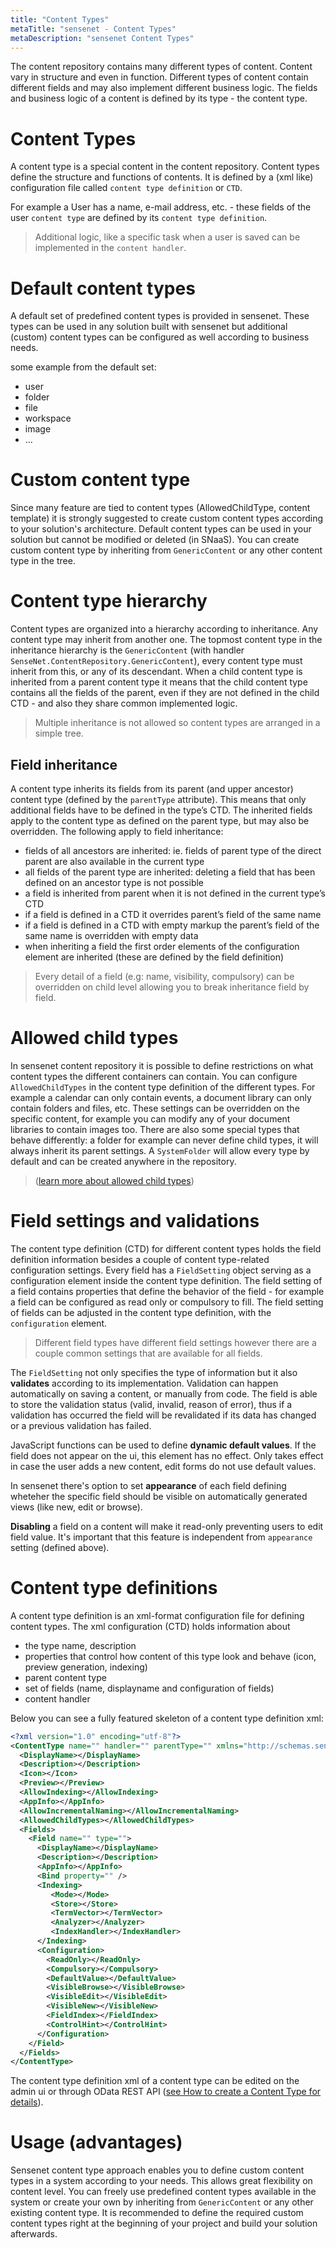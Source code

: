```yaml
---
title: "Content Types"
metaTitle: "sensenet - Content Types"
metaDescription: "sensenet Content Types"
---
```


The content repository contains many different types of content. Content vary in structure and even in function. Different types of content contain different fields and may also implement different business logic. The fields and business logic of a content is defined by its type - the content type.

# Content Types

A content type is a special content in the content repository. Content types define the structure and functions of contents. It is defined by a (xml like) configuration file called ``content type definition`` or ``CTD``.

For example a User has a name, e-mail address, etc. - these fields of the user ``content type`` are defined by its ``content type definition``.

> Additional logic, like a specific task when a user is saved can be implemented in the ``content handler``.

# Default content types

A default set of predefined content types is provided in sensenet. These types can be used in any solution built with sensenet but additional (custom) content types can be configured as well according to business needs.

some example from the default set:
- user
- folder
- file
- workspace
- image
- ...

# Custom content type

Since many feature are tied to content types (AllowedChildType, content template) it is strongly suggested to create custom content types according to your solution's architecture. Default content types can be used in your solution but cannot be modified or deleted (in SNaaS). You can create custom content type by inheriting from ``GenericContent`` or any other content type in the tree.

# Content type hierarchy

Content types are organized into a hierarchy according to inheritance. Any content type may inherit from another one. The topmost content type in the inheritance hierarchy is the ``GenericContent`` (with handler ``SenseNet.ContentRepository.GenericContent``), every content type must inherit from this, or any of its descendant. When a child content type is inherited from a parent content type it means that the child content type contains all the fields of the parent, even if they are not defined in the child CTD - and also they share common implemented logic.

> Multiple inheritance is not allowed so content types are arranged in a simple tree.

## Field inheritance

A content type inherits its fields from its parent (and upper ancestor) content type (defined by the ``parentType`` attribute). This means that only additional fields have to be defined in the type’s CTD. The inherited fields apply to the content type as defined on the parent type, but may also be overridden. The following apply to field inheritance:

- fields of all ancestors are inherited: ie. fields of parent type of the direct parent are also available in the current type
- all fields of the parent type are inherited: deleting a field that has been defined on an ancestor type is not possible
- a field is inherited from parent when it is not defined in the current type’s CTD
- if a field is defined in a CTD it overrides parent’s field of the same name
- if a field is defined in a CTD with empty markup the parent’s field of the same name is overridden with empty data
- when inheriting a field the first order elements of the configuration element are inherited (these are defined by the field definition)

> Every detail of a field (e.g: name, visibility, compulsory) can be overridden on child level allowing you to break inheritance field by field.

# Allowed child types

In sensenet content repository it is possible to define restrictions on what content types the different containers can contain. You can configure ``AllowedChildTypes`` in the content type definition of the different types. For example a calendar can only contain events, a document library can only contain folders and files, etc. These settings can be overridden on the specific content, for example you can modify any of your document libraries to contain images too.
There are also some special types that behave differently: a folder for example can never define child types, it will always inherit its parent settings. A ``SystemFolder`` will allow every type by default and can be created anywhere in the repository.

> ([learn more about allowed child types](/concepts/content-management/06-allowed-childtypes))

# Field settings and validations

The content type definition (CTD) for different content types holds the field definition information besides a couple of content type-related configuration settings. Every field has a ``FieldSetting`` object serving as a configuration element inside the content type definition. The field setting of a field contains properties that define the behavior of the field - for example a field can be configured as read only or compulsory to fill. The field setting of fields can be adjusted in the content type definition, with the ``configuration`` element.

> Different field types have different field settings however there are a couple common settings that are available for all fields.

The ``FieldSetting`` not only specifies the type of information but it also **validates** according to its implementation. Validation can happen automatically on saving a content, or manually from code. The field is able to store the validation status (valid, invalid, reason of error), thus if a validation has occurred the field will be revalidated if its data has changed or a previous validation has failed.
  
JavaScript functions can be used to define **dynamic default values**. If the field does not appear on the ui, this element has no effect. Only takes effect in case the user adds a new content, edit forms do not use default values.

In sensenet there's option to set **appearance** of each field defining wheteher the specific field should be visible on automatically generated views (like new, edit or browse).

**Disabling** a field on a content will make it read-only preventing users to edit field value. It's important that this feature is independent from ``appearance`` setting (defined above).

# Content type definitions
A content type definition is an xml-format configuration file for defining content types. The xml configuration (CTD) holds information about

- the type name, description
- properties that control how content of this type look and behave (icon, preview generation, indexing)
- parent content type
- set of fields (name, displayname and configuration of fields)
- content handler

Below you can see a fully featured skeleton of a content type definition xml:

```xml
<?xml version="1.0" encoding="utf-8"?>
<ContentType name="" handler="" parentType="" xmlns="http://schemas.sensenet.com/SenseNet/ContentRepository/ContentTypeDefinition">
  <DisplayName></DisplayName>
  <Description></Description>
  <Icon></Icon>
  <Preview></Preview>
  <AllowIndexing></AllowIndexing>
  <AppInfo></AppInfo>
  <AllowIncrementalNaming></AllowIncrementalNaming>
  <AllowedChildTypes></AllowedChildTypes>
  <Fields>
    <Field name="" type="">
      <DisplayName></DisplayName>
      <Description></Description>
      <AppInfo></AppInfo>
      <Bind property="" />
      <Indexing>
         <Mode></Mode>
         <Store></Store>
         <TermVector></TermVector>
         <Analyzer></Analyzer>
         <IndexHandler></IndexHandler>
      </Indexing>
      <Configuration>
        <ReadOnly></ReadOnly>
        <Compulsory></Compulsory>
        <DefaultValue></DefaultValue>
        <VisibleBrowse></VisibleBrowse>
        <VisibleEdit></VisibleEdit>
        <VisibleNew></VisibleNew>
        <FieldIndex></FieldIndex>
        <ControlHint></ControlHint>
      </Configuration>
    </Field>
  </Fields>
</ContentType>
```

The content type definition xml of a content type can be edited on the admin ui or through OData REST API ([see How to create a Content Type for details](/tutorials/content-types/how-to-create-a-content-type/)).

# Usage (advantages)

Sensenet content type approach enables you to define custom content types in a system according to your needs. This allows great flexibility on content level. You can freely use predefined content types available in the system or create your own by inheriting from ``GenericContent`` or any other existing content type. It is recommended to define the required custom content types right at the beginning of your project and build your solution afterwards.
